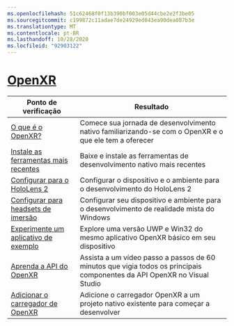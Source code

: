 ```yaml
---
ms.openlocfilehash: 51c62468f0f13b390bf003e05d44cbe2e2f3be05
ms.sourcegitcommit: c199872c11adae7de24929ed043ea90dea087b3e
ms.translationtype: MT
ms.contentlocale: pt-BR
ms.lasthandoff: 10/28/2020
ms.locfileid: "92903122"
---
```

# <a name="openxr"></a>[OpenXR](#tab/openxr)

|  Ponto de verificação  |  Resultado  |
| --- | --- |
| [O que é o OpenXR?](../native/openxr.md) | Comece sua jornada de desenvolvimento nativo familiarizando-se com o OpenXR e o que ele tem a oferecer |
| [Instale as ferramentas mais recentes](../install-the-tools.md) | Baixe e instale as ferramentas de desenvolvimento nativo mais recentes |
| [Configurar para o HoloLens 2](../native/openxr-getting-started.md#getting-started-with-openxr-for-hololens-2) | Configurar o dispositivo e o ambiente para o desenvolvimento do HoloLens 2 |
| [Configurar para headsets de imersão](../native/openxr-getting-started.md#getting-started-with-openxr-for-windows-mixed-reality-headsets) | Configurar seu dispositivo e ambiente para o desenvolvimento de realidade mista do Windows |
| [Experimente um aplicativo de exemplo](../native/openxr-getting-started.md#building-a-sample-openxr-app) | Explore uma versão UWP e Win32 do mesmo aplicativo OpenXR básico em seu dispositivo |
| [Aprenda a API do OpenXR](../native/openxr-getting-started.md#learning-the-openxr-api) | Assista a um vídeo passo a passos de 60 minutos que vigia todos os principais componentes da API OpenXR no Visual Studio |
| [Adicionar o carregador de OpenXR](../native/openxr-getting-started.md#integrate-the-openxr-loader-into-a-project) | Adicione o carregador OpenXR a um projeto nativo existente para começar a desenvolver |

<!--
# [WinRT (Legacy)](#tab/winrt)

|  Checkpoint  |  Outcome  |
| --- | --- |
| [Create a UWP app](../creating-a-holographic-directx-project.md) | Build a new Universal Windows Platform holographic app from scratch |
| [Create a Win32 app](../creating-a-holographic-directx-project.md#creating-a-win32-project) | Build a new Win32 holographic app from scratch |
| [Get a HolographicSpace](../getting-a-holographicspace.md) | Control immersive rendering, provide camera data, and access the spatial reasoning APIs |
| [Render in DirectX](../rendering-in-directx.md) | Reason about the position and orientation of one or more observers of a holographic scene as predicted by the system |
| [Coordinate systems in DirectX](../coordinate-systems-in-directx.md) | Explore the basis of spatial understanding offered by Windows Mixed Reality APIs. |
-->




